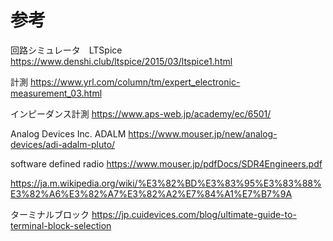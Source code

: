 # 参考

回路シミュレータ　LTSpice
https://www.denshi.club/ltspice/2015/03/ltspice1.html

計測
https://www.yrl.com/column/tm/expert_electronic-measurement_03.html

インピーダンス計測
https://www.aps-web.jp/academy/ec/6501/

Analog Devices Inc. ADALM
https://www.mouser.jp/new/analog-devices/adi-adalm-pluto/


software defined radio
https://www.mouser.jp/pdfDocs/SDR4Engineers.pdf

https://ja.m.wikipedia.org/wiki/%E3%82%BD%E3%83%95%E3%83%88%E3%82%A6%E3%82%A7%E3%82%A2%E7%84%A1%E7%B7%9A


ターミナルブロック
https://jp.cuidevices.com/blog/ultimate-guide-to-terminal-block-selection

